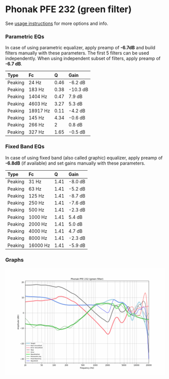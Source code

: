 # Phonak PFE 232 (green filter)
See [usage instructions](https://github.com/jaakkopasanen/AutoEq#usage) for more options and info.

### Parametric EQs
In case of using parametric equalizer, apply preamp of **-6.7dB** and build filters manually
with these parameters. The first 5 filters can be used independently.
When using independent subset of filters, apply preamp of **-6.7 dB**.

| Type    | Fc       |    Q | Gain     |
|:--------|:---------|:-----|:---------|
| Peaking | 24 Hz    | 0.46 | -6.2 dB  |
| Peaking | 183 Hz   | 0.38 | -10.3 dB |
| Peaking | 1404 Hz  | 0.47 | 7.9 dB   |
| Peaking | 4603 Hz  | 3.27 | 5.3 dB   |
| Peaking | 18917 Hz | 0.11 | -4.2 dB  |
| Peaking | 145 Hz   | 4.34 | -0.6 dB  |
| Peaking | 266 Hz   | 2    | 0.8 dB   |
| Peaking | 327 Hz   | 1.65 | -0.5 dB  |

### Fixed Band EQs
In case of using fixed band (also called graphic) equalizer, apply preamp of **-6.8dB**
(if available) and set gains manually with these parameters.

| Type    | Fc       |    Q | Gain    |
|:--------|:---------|:-----|:--------|
| Peaking | 31 Hz    | 1.41 | -8.0 dB |
| Peaking | 63 Hz    | 1.41 | -5.2 dB |
| Peaking | 125 Hz   | 1.41 | -8.7 dB |
| Peaking | 250 Hz   | 1.41 | -7.6 dB |
| Peaking | 500 Hz   | 1.41 | -2.3 dB |
| Peaking | 1000 Hz  | 1.41 | 5.4 dB  |
| Peaking | 2000 Hz  | 1.41 | 5.0 dB  |
| Peaking | 4000 Hz  | 1.41 | 4.7 dB  |
| Peaking | 8000 Hz  | 1.41 | -2.3 dB |
| Peaking | 16000 Hz | 1.41 | -5.9 dB |

### Graphs
![](./Phonak%20PFE%20232%20(green%20filter).png)